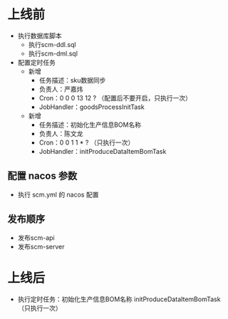 # 上线前

- 执行数据库脚本
    - 执行scm-ddl.sql
    - 执行scm-dml.sql
- 配置定时任务
    - 新增
        - 任务描述：sku数据同步
        - 负责人：严嘉炜
        - Cron：0 0 0 13 12 ? （配置后不要开启，只执行一次）
        - JobHandler：goodsProcessInitTask
    - 新增
        - 任务描述：初始化生产信息BOM名称
        - 负责人：陈文龙
        - Cron：0 0 1 1 * ? （只执行一次）
        - JobHandler：initProduceDataItemBomTask

## 配置 nacos 参数

- 执行 scm.yml 的 nacos 配置

## 发布顺序

- 发布scm-api
- 发布scm-server

# 上线后

- 执行定时任务：初始化生产信息BOM名称 initProduceDataItemBomTask（只执行一次）